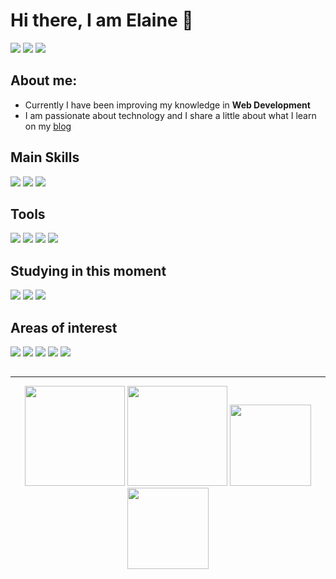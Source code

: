 # Hi there, I am Elaine 👋 
[![](https://img.shields.io/badge/Twitter-1DA1F2?style=for-the-badge&logo=twitter&logoColor=white)](https://twitter.com/elainefs)
[![](https://img.shields.io/badge/LinkedIn-0077B5?style=for-the-badge&logo=linkedin&logoColor=white)](https://www.linkedin.com/in/elaineferreiras/)
[![](https://img.shields.io/badge/Email-D14836?style=for-the-badge&logo=gmail&logoColor=white)](mailto:contato@elaineferreira.com.br)


## About me:

- Currently I have been improving my knowledge in **Web Development**
- I am passionate about technology and I share a little about what I learn on my [blog](https://elaineferreira.com.br/blog)

## Main Skills
![](https://img.shields.io/badge/HTML5-E34F26?style=for-the-badge&logo=html5&logoColor=white)
![](https://img.shields.io/badge/CSS3-1572B6?style=for-the-badge&logo=css3&logoColor=white)
![](https://img.shields.io/badge/JavaScript-F7DF1E?style=for-the-badge&logo=JavaScript&logoColor=white)

## Tools
![](https://img.shields.io/badge/Visual_Studio_Code-0078D4?style=for-the-badge&logo=visual%20studio%20code&logoColor=white)
![](https://img.shields.io/badge/Linux-FCC624?style=for-the-badge&logo=linux&logoColor=black)
![](https://img.shields.io/badge/GIT-E44C30?style=for-the-badge&logo=git&logoColor=white)
![](https://img.shields.io/badge/GitHub-100000?style=for-the-badge&logo=github&logoColor=white)

## Studying in this moment
![](https://img.shields.io/badge/TypeScript-007ACC?style=for-the-badge&logo=typescript&logoColor=white)
![](https://img.shields.io/badge/Node.js-43853D?style=for-the-badge&logo=node.js&logoColor=white)
![](https://img.shields.io/badge/styled--components-DB7093?style=for-the-badge&logo=styled-components&logoColor=white)

## Areas of interest
![](https://img.shields.io/badge/Python-3776AB?style=for-the-badge&logo=python&logoColor=white)
![](https://img.shields.io/badge/React-20232A?style=for-the-badge&logo=react&logoColor=61DAFB)
![](https://img.shields.io/badge/React_Native-20232A?style=for-the-badge&logo=react&logoColor=61DAFB)
![](https://img.shields.io/badge/Shell_Script-121011?style=for-the-badge&logo=gnu-bash&logoColor=white)
![](https://img.shields.io/badge/Tailwind_CSS-38B2AC?style=for-the-badge&logo=tailwind-css&logoColor=white)

## 

---

<div align="center">
<img height="160em" src="https://github-readme-stats.vercel.app/api?username=elainefs&count_private=true&show_icons=true&theme=tokyonight"/>
<img height="160em" src="https://github-readme-stats.vercel.app/api/top-langs/?username=elainefs&layout=compact&langs_count=6&theme=tokyonight"/>
<img height="130em" src="https://github-readme-streak-stats.herokuapp.com?user=elainefs&theme=tokyonight" />
<img height="130em" src="https://github-readme-stats.vercel.app/api/wakatime?username=elainefs&theme=tokyonight&" /> <br>
</div>

